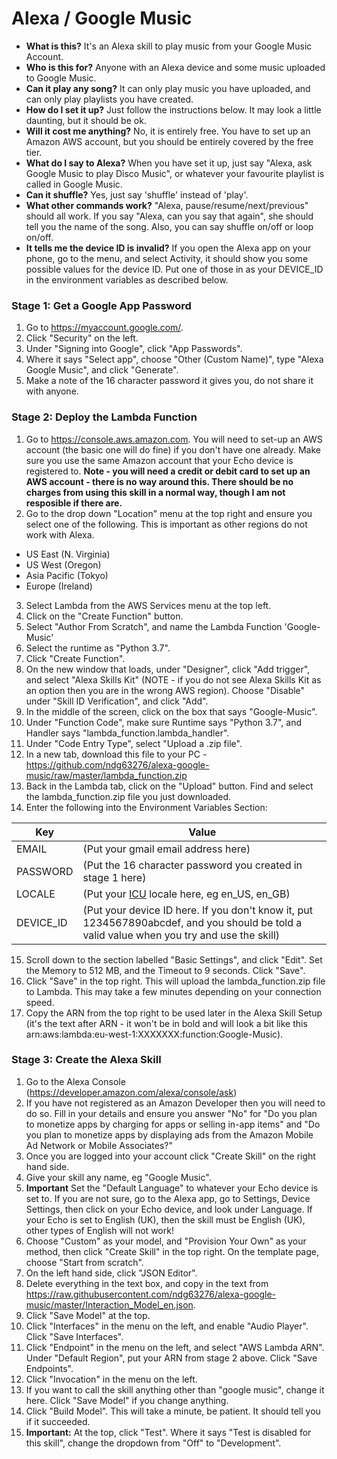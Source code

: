 # Alexa / Google Music

* **What is this?** It's an Alexa skill to play music from your Google Music Account.
* **Who is this for?** Anyone with an Alexa device and some music uploaded to Google Music.
* **Can it play any song?** It can only play music you have uploaded, and can only play playlists you have created.
* **How do I set it up?** Just follow the instructions below. It may look a little daunting, but it should be ok.
* **Will it cost me anything?** No, it is entirely free. You have to set up an Amazon AWS account, but you should be entirely covered by the free tier.
* **What do I say to Alexa?** When you have set it up, just say "Alexa, ask Google Music to play Disco Music", or whatever your favourite playlist is called in Google Music.
* **Can it shuffle?** Yes, just say 'shuffle' instead of 'play'.
* **What other commands work?** "Alexa, pause/resume/next/previous" should all work. If you say "Alexa, can you say that again", she should tell you the name of the song. Also, you can say shuffle on/off or loop on/off.
* **It tells me the device ID is invalid?** If you open the Alexa app on your phone, go to the menu, and select Activity, it should show you some possible values for the device ID. Put one of those in as your DEVICE_ID in the environment variables as described below.


### Stage 1: Get a Google App Password
1. Go to https://myaccount.google.com/.
2. Click "Security" on the left.
3. Under "Signing into Google", click "App Passwords".
4. Where it says "Select app", choose "Other (Custom Name)", type "Alexa Google Music", and click "Generate". 
5. Make a note of the 16 character password it gives you, do not share it with anyone.

### Stage 2: Deploy the Lambda Function
1. Go to https://console.aws.amazon.com. You will need to set-up an AWS account (the basic one will do fine) if you don't have one already. Make sure you use the same Amazon account that your Echo device is registered to. **Note - you will need a credit or debit card to set up an AWS account - there is no way around this. There should be no charges from using this skill in a normal way, though I am not resposible if there are.**
2.  Go to the drop down "Location" menu at the top right and ensure you select one of the following. This is important as other regions do not work with Alexa.
  * US East (N. Virginia)
  * US West (Oregon)
  * Asia Pacific (Tokyo)
  * Europe (Ireland)
3. Select Lambda from the AWS Services menu at the top left.
4. Click on the "Create Function" button.
5. Select "Author From Scratch", and name the Lambda Function 'Google-Music'
6. Select the runtime as "Python 3.7".
7. Click "Create Function".
8. On the new window that loads, under "Designer", click "Add trigger", and select "Alexa Skills Kit" (NOTE - if you do not see Alexa Skills Kit as an option then you are in the wrong AWS region). Choose "Disable" under "Skill ID Verification", and click "Add".
9. In the middle of the screen, click on the box that says "Google-Music".
10. Under "Function Code", make sure Runtime says "Python 3.7", and Handler says "lambda_function.lambda_handler".
11. Under "Code Entry Type", select "Upload a .zip file".
12. In a new tab, download this file to your PC - https://github.com/ndg63276/alexa-google-music/raw/master/lambda_function.zip
13. Back in the Lambda tab, click on the "Upload" button. Find and select the lambda_function.zip file you just downloaded.
14. Enter the following into the Environment Variables Section:

|Key           | Value|
|--------------| -----|
|EMAIL         |(Put your gmail email address here)|
|PASSWORD      |(Put the 16 character password you created in stage 1 here)|
|LOCALE        |(Put your [ICU](http://www.localeplanet.com/icu/) locale here, eg en_US, en_GB)|
|DEVICE_ID     |(Put your device ID here. If you don't know it, put 1234567890abcdef, and you should be told a valid value when you try and use the skill)|

15. Scroll down to the section labelled "Basic Settings", and click "Edit". Set the Memory to 512 MB, and the Timeout to 9 seconds. Click "Save".
16. Click "Save" in the top right. This will upload the lambda_function.zip file to Lambda. This may take a few minutes depending on your connection speed.
17. Copy the ARN from the top right to be used later in the Alexa Skill Setup (it's the text after ARN - it won't be in bold and will look a bit like this arn:aws:lambda:eu-west-1:XXXXXXX:function:Google-Music).

### Stage 3: Create the Alexa Skill
1. Go to the Alexa Console (https://developer.amazon.com/alexa/console/ask)
2. If you have not registered as an Amazon Developer then you will need to do so. Fill in your details and ensure you answer "No" for "Do you plan to monetize apps by charging for apps or selling in-app items" and "Do you plan to monetize apps by displaying ads from the Amazon Mobile Ad Network or Mobile Associates?"
3. Once you are logged into your account click "Create Skill" on the right hand side.
4. Give your skill any name, eg "Google Music".
5. **Important** Set the "Default Language" to whatever your Echo device is set to. If you are not sure, go to the Alexa app, go to Settings, Device Settings, then click on your Echo device, and look under Language. If your Echo is set to English (UK), then the skill must be English (UK), other types of English will not work!
6. Choose "Custom" as your model, and "Provision Your Own" as your method, then click "Create Skill" in the top right. On the template page, choose "Start from scratch".
7. On the left hand side, click "JSON Editor".
8. Delete everything in the text box, and copy in the text from https://raw.githubusercontent.com/ndg63276/alexa-google-music/master/Interaction_Model_en.json.
9. Click "Save Model" at the top.
10. Click "Interfaces" in the menu on the left, and enable "Audio Player". Click "Save Interfaces".
11. Click "Endpoint" in the menu on the left, and select "AWS Lambda ARN". Under "Default Region", put your ARN from stage 2 above. Click "Save Endpoints".
13. Click "Invocation" in the menu on the left.
14. If you want to call the skill anything other than "google music", change it here. Click "Save Model" if you change anything.
15. Click "Build Model". This will take a minute, be patient. It should tell you if it succeeded.
16. **Important:** At the top, click "Test". Where it says "Test is disabled for this skill", change the dropdown from "Off" to "Development". 
